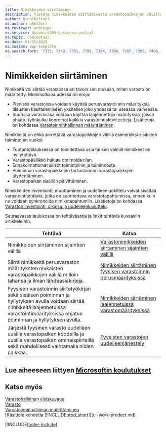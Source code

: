 ```yaml
---
title: Nimikkeiden siirtäminen
description: Tietoja nimikkeiden siirtämisestä varastopaikkojen välillä varastossa.
author: brentholtorf
ms.author: bholtorf
ms.reviewer: andreipa
ms.service: dynamics365-business-central
ms.topic: Conceptual
ms.date: 01/25/2023
ms.custom: bap-template
ms.search.form: '7315, 7349, 7351, 7382, 7384, 7386, 7387, 7399, 7400, 9314, 9330, 9345'
---
```

# <a name="moving-items"></a><a name="moving-items"></a>Nimikkeiden siirtäminen

Nimikeitä voi siirtää varastossa eri tavoin sen mukaan, miten varasto on määritetty. Monimutkaisuudessa on eroja:

* Pienissä varastoissa voidaan käyttää perusvarastoinnin määrityksiä tilausten käsittelemiseen yksitellen joko yhdessä tai useassa vaiheessa.
* Suurissa varastoissa voidaan käyttää laajennettuja määrityksiä, joissa ohjattu työnkulku koordinoi kaikkia varastointiaktiviteetteja. Lisätietoja on kohdassa [Varastoinninhallinnan määrittäminen](warehouse-setup-warehouse.md).

Nimikkeitä on ehkä siirrettävä varastopaikkojen välillä esimerkiksi sisäisten toimintojen vuoksi:

* Tuotantotilauksessa on toimitettava osia tai sen valmiit nimikkeet on hyllytettävä.
* Varastopäällikkö haluaa optimoida tilan.
* Ennakoimattomat siirrot toimintoihin ja toiminnosta
* Poiminnan varastopaikkojen tai tuotannon varastopaikkojen täydentäminen.
* Varastopaikan sisällön päivittäminen.

Nimikkeiden inventointi, muuttaminen ja uudelleenluokittelu voivat sisältää varastointitehtäviä, jotka on suoritettava varastotapahtumissa, ennen kuin ne voidaan synkronoida nimiketapahtumiin. Lisätietoja on kohdassa [Varaston inventointi, oikaisu ja uudelleenluokittelu](inventory-how-count-adjust-reclassify.md).  

 Seuraavassa taulukossa on tehtäväsarja ja linkit tehtäviä kuvaaviin artikkeleihin.

|**Tehtävä**|**Katso**|  
|------------|-------------|  
|Nimikkeiden siirtäminen sijaintien välillä|[Varastonimikkeiden siirtäminen sijaintien välillä](inventory-how-transfer-between-locations.md)|
|Siirrä nimikkeitä perusvaraston määrityksten mukaisten varastopaikkojen välillä milloin tahansa ja ilman lähdeasiakirjoja.|[Nimikkeiden siirtäminen fyysisen varastoinnin perusmäärityksissä](warehouse-how-to-move-items-ad-hoc-in-basic-warehousing.md)|
|Fyysisen varastoinnin siirtotyökirjan sekä sisäisen poiminnan ja hyllytyksen avulla voidaan siirtää nimikkeitä laajennetuissa varastointimäärityksissä ohjatun poiminnan ja hyllytyksen avulla.|[Nimikkeiden siirtäminen laajennetuissa varastomäärityksissä](warehouse-how-to-move-items-in-advanced-warehousing.md)|  
|Järjestä fyysinen varasto uudelleen uusilla varastopaikan koodeilla ja uusilla varastopaikan ominaispiirteillä sekä mahdollisesti vaihtamalla niiden paikkaa.|[Fyysisten varastojen uudelleenjärjestely](warehouse-how-to-restructure-warehouses.md)|  

## <a name="see-related-microsoft-training"></a><a name="see-related-microsoft-training"></a>Lue aiheeseen liittyen [Microsoftin koulutukset](/training/modules/manage-internal-warehouse-processes/)

## <a name="see-also"></a><a name="see-also"></a>Katso myös

[Varastohallinnan yleiskuvaus](design-details-warehouse-management.md)  
[Varasto](inventory-manage-inventory.md)  
[Varastoinninhallinnan määrittäminen](warehouse-setup-warehouse.md)  
[Käsittele kohdetta [!INCLUDE[prod_short](includes/prod_short.md)]](ui-work-product.md)


[!INCLUDE[footer-include](includes/footer-banner.md)]

